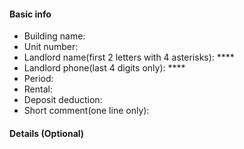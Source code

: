 #### Basic info

* Building name:
* Unit number:
* Landlord name(first 2 letters with 4 asterisks): ****
* Landlord phone(last 4 digits only): ****
* Period:
* Rental:
* Deposit deduction:
* Short comment(one line only):

#### Details (Optional)
